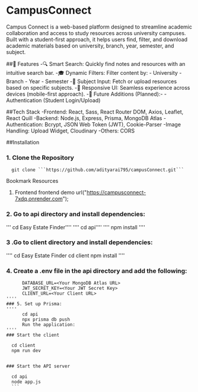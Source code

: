 # CampusConnect

Campus Connect is a web-based platform designed to streamline academic collaboration and access to study resources across university campuses. Built with a student-first approach, it helps users find, filter, and download academic materials based on university, branch, year, semester, and subject.


##🚀 Features
-🔍 Smart Search: Quickly find notes and resources with an intuitive search bar.
-🎓 Dynamic Filters: Filter content by:
      - University
      - Branch
      - Year
      - Semester
-📘 Subject Input: Fetch or upload resources based on specific subjects.
-📱 Responsive UI: Seamless experience across devices (mobile-first approach).
-🧠 Future Additions (Planned):- 
-Authentication (Student Login/Upload)


##Tech Stack
-Frontend: React, Sass, React Router DOM, Axios, Leaflet, React Quill
-Backend: Node.js, Express, Prisma, MongoDB Atlas
-Authentication: Bcrypt, JSON Web Token (JWT), Cookie-Parser
-Image Handling: Upload Widget, Cloudinary
-Others: CORS

##Installation
### 1. Clone the Repository
      git clone ```https://github.com/adityarai795/campusConnect.git```

Bookmark Resources
1. Frontend
      frontend demo url("https://campusconnect-7xdq.onrender.com");

### 2. Go to api directory and install dependencies:

'''      cd Easy Estate Finder''''
     '''' cd api''''
      '''' npm install ''''
      
### 3 .Go to client directory and install dependencies:
''''
      cd Easy Estate Finder
      cd client
      npm install
''''
### 4. Create a .env file in the api directory and add the following:
```
      DATABASE_URL=<Your MongoDB Atlas URL>
      JWT_SECRET_KEY=<Your JWT Secret Key>
      CLIENT_URL=<Your Client URL>
''''
### 5. Set up Prisma:
''''
      cd api
      npx prisma db push
      Run the application:
''''
### Start the client
```
      cd client
      npm run dev
```
      
### Start the API server
```
      cd api
      node app.js
      ```